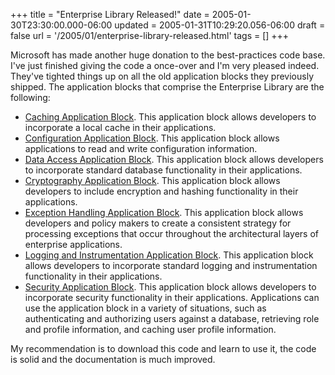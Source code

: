 +++
title = "Enterprise Library Released!"
date = 2005-01-30T23:30:00.000-06:00
updated = 2005-01-31T10:29:20.056-06:00
draft = false
url = '/2005/01/enterprise-library-released.html'
tags = []
+++

Microsoft has made another huge donation to the best-practices code base. I've just finished giving the code a once-over and I'm very pleased indeed. They've tighted things up on all the old application blocks they previously shipped. The application blocks that comprise the Enterprise Library are the following:

* [Caching Application Block](http://msdn.microsoft.com/library/en-us/dnpag2/html/caching1.asp). This application block allows developers to incorporate a local cache in their applications.
* [Configuration Application Block](http://msdn.microsoft.com/library/en-us/dnpag2/html/config.asp). This application block allows applications to read and write configuration information.
* [Data Access Application Block](http://msdn.microsoft.com/library/en-us/dnpag2/html/daab.asp). This application block allows developers to incorporate standard database functionality in their applications.
* [Cryptography Application Block](http://msdn.microsoft.com/library/en-us/dnpag2/html/crypto1.asp). This application block allows developers to include encryption and hashing functionality in their applications.
* [Exception Handling Application Block](http://msdn.microsoft.com/library/en-us/dnpag2/html/ehab.asp). This application block allows developers and policy makers to create a consistent strategy for processing exceptions that occur throughout the architectural layers of enterprise applications.
* [Logging and Instrumentation Application Block](http://msdn.microsoft.com/library/en-us/dnpag2/html/logging.asp). This application block allows developers to incorporate standard logging and instrumentation functionality in their applications.
* [Security Application Block](http://msdn.microsoft.com/library/en-us/dnpag2/html/security1.asp). This application block allows developers to incorporate security functionality in their applications. Applications can use the application block in a variety of situations, such as authenticating and authorizing users against a database, retrieving role and profile information, and caching user profile information.

My recommendation is to download this code and learn to use it, the code is solid and the documentation is much improved.
